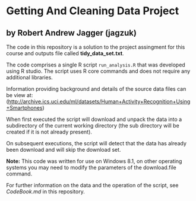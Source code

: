 # Getting And Cleaning Data Project
## by Robert Andrew Jagger (jagzuk)

The code in this repository is a solution to the project assingment for this course and outputs file called **tidy_data_set.txt**. 

The code comprises a single R script `run_analysis.R` that was developed using R studio. The script uses R core commands and does not require any additional libraries.

Information providing background and details of the source data files can be view at: (http://archive.ics.uci.edu/ml/datasets/Human+Activity+Recognition+Using+Smartphones)

When first executed the script will download and unpack the data into a subdirectory of the current working directory (the sub directory will be created if it is not already present). 

On subsequent executions, the script will detect that the data has already been download and will skip the download set.

**Note:** This code was written for use on Windows 8.1, on other operating systems you may need to modify the parameters of the download.file command.

For further information on the data and the operation of the script, see *CodeBook.md* in this repository.




 




